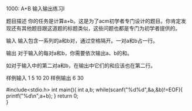 1000: A+B 
输入输出练习I

题目描述
你的任务是计算a+b。这是为了acm初学者专门设计的题目。你肯定发现还有其他题目跟这道题的标题类似，这些问题也都是专门为初学者提供的。

输入
输入包含一系列的a和b对，通过空格隔开。一对a和b占一行。

输出
对于输入的每对a和b，你需要依次输出a、b的和。

如对于输入中的第二对a和b，在输出中它们的和应该也在第二行。

样例输入
1 5
10 20
样例输出
6
30

#include<stdio.h>
int main(){
	int a,b;
	while(scanf("%d%d",&a,&b)!=EOF){
		printf("%d\n",a+b);
	}
	return 0;	
}
